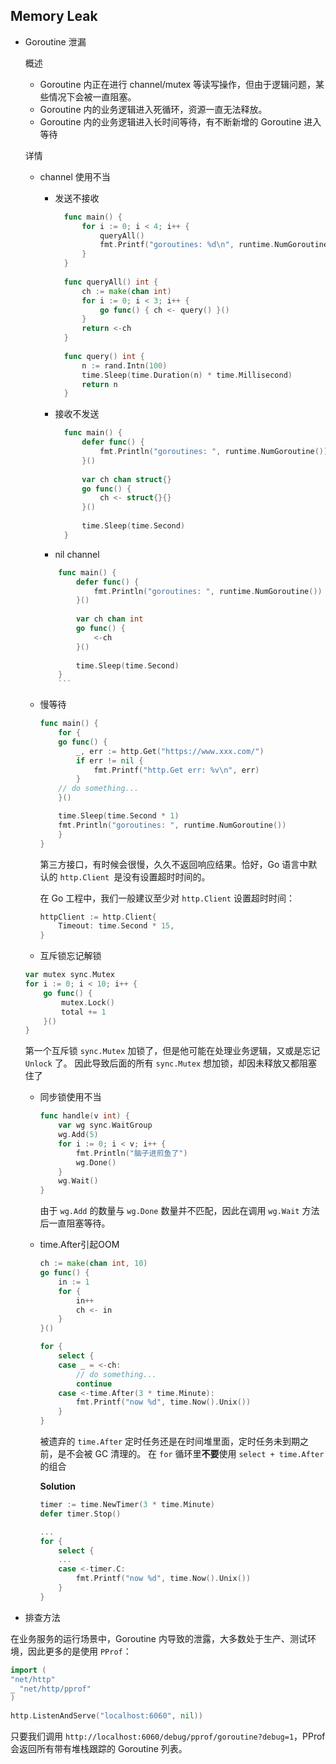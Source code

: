 
Memory Leak 
------------

- Goroutine 泄漏

  概述
  - Goroutine 内正在进行 channel/mutex 等读写操作，但由于逻辑问题，某些情况下会被一直阻塞。 
  - Goroutine 内的业务逻辑进入死循环，资源一直无法释放。
  - Goroutine 内的业务逻辑进入长时间等待，有不断新增的 Goroutine 进入等待

  详情

  - channel 使用不当
    - 发送不接收
      ```go
        func main() {
            for i := 0; i < 4; i++ {
                queryAll()
                fmt.Printf("goroutines: %d\n", runtime.NumGoroutine())
            }
        }
        
        func queryAll() int {
            ch := make(chan int)
            for i := 0; i < 3; i++ {
                go func() { ch <- query() }()
            }
            return <-ch
        }
        
        func query() int {
            n := rand.Intn(100)
            time.Sleep(time.Duration(n) * time.Millisecond)
            return n
        }
      ```
    - 接收不发送
      ```go
        func main() {
            defer func() {
                fmt.Println("goroutines: ", runtime.NumGoroutine())
            }()
        
            var ch chan struct{}
            go func() {
                ch <- struct{}{}
            }()
            
            time.Sleep(time.Second)
        }
        ```
    - nil channel
    ```go
        func main() {
            defer func() {
                fmt.Println("goroutines: ", runtime.NumGoroutine())
            }()
        
            var ch chan int
            go func() {
                <-ch
            }()
            
            time.Sleep(time.Second)
        }
        ```
    
  - 慢等待
    ```go
    func main() {
        for {
        go func() {
            _, err := http.Get("https://www.xxx.com/")
            if err != nil {
                fmt.Printf("http.Get err: %v\n", err)
            }
        // do something...
        }()
    
        time.Sleep(time.Second * 1)
        fmt.Println("goroutines: ", runtime.NumGoroutine())
        }
    }
    ```
    第三方接口，有时候会很慢，久久不返回响应结果。恰好，Go 语言中默认的 `http.Client `是没有设置超时时间的。
    
    在 Go 工程中，我们一般建议至少对 `http.Client` 设置超时时间：

    ```go
    httpClient := http.Client{
        Timeout: time.Second * 15,
    }
    ```
    
  -  互斥锁忘记解锁
    ```go
    var mutex sync.Mutex
    for i := 0; i < 10; i++ {
        go func() {
            mutex.Lock()
            total += 1
        }()
    }
    ```
    第一个互斥锁 `sync.Mutex` 加锁了，但是他可能在处理业务逻辑，又或是忘记 `Unlock` 了。
    因此导致后面的所有 `sync.Mutex` 想加锁，却因未释放又都阻塞住了

  - 同步锁使用不当
    ```go
    func handle(v int) {
        var wg sync.WaitGroup
        wg.Add(5)
        for i := 0; i < v; i++ {
            fmt.Println("脑子进煎鱼了")
            wg.Done()
        }
        wg.Wait()
    }
    ```
    由于 `wg.Add` 的数量与 `wg.Done` 数量并不匹配，因此在调用 `wg.Wait` 方法后一直阻塞等待。

  - time.After引起OOM
    ```go
    ch := make(chan int, 10)
    go func() {
        in := 1
        for {
            in++
            ch <- in
        }
    }()
    
    for {
        select {
        case _ = <-ch:
            // do something...
            continue
        case <-time.After(3 * time.Minute):
            fmt.Printf("now %d", time.Now().Unix())
        }
    }
    ```
    被遗弃的 `time.After` 定时任务还是在时间堆里面，定时任务未到期之前，是不会被 GC 清理的。
    在 `for` 循环里**不要**使用 `select + time.After` 的组合
    
    __Solution__
    ```go
    timer := time.NewTimer(3 * time.Minute)
    defer timer.Stop()
    
    ...
    for {
        select {
        ...
        case <-timer.C:
            fmt.Printf("now %d", time.Now().Unix())
        }
    }
    ```



- 排查方法

在业务服务的运行场景中，Goroutine 内导致的泄露，大多数处于生产、测试环境，因此更多的是使用 `PProf`：

```go
import (
"net/http"
_ "net/http/pprof"
)

http.ListenAndServe("localhost:6060", nil))
```

只要我们调用 `http://localhost:6060/debug/pprof/goroutine?debug=1`，PProf 会返回所有带有堆栈跟踪的 Goroutine 列表。



